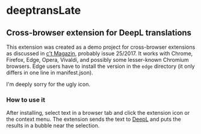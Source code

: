 # deeptransLate

## Cross-browser extension for DeepL translations

This extension was created as a demo project for cross-browser extensions as discussed in [c't Magazin](https://ct.de/), probably issue 25/2017. It works with Chrome, Firefox, Edge, Opera, Vivaldi, and possibly some lesser-known Chromium browsers. Edge users have to install the version in the `edge` directory (it only differs in one line in manifest.json).

I'm deeply sorry for the ugly icon.

### How to use it

After installing, select text in a browser tab and click the extension icon or the context menu. The extension sends the text to [DeepL](https://www.deepl.com/translator) and puts the results in a bubble near the selection.
